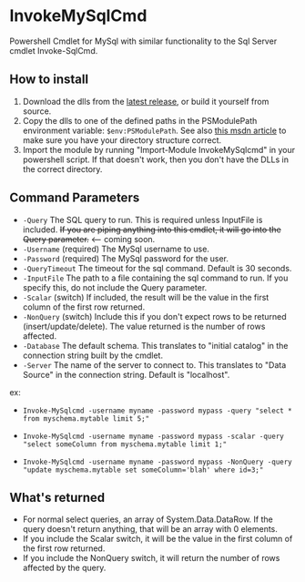InvokeMySqlCmd
==============

Powershell Cmdlet for MySql with similar functionality to the Sql Server cmdlet Invoke-SqlCmd.

## How to install
1. Download the dlls from the [latest release](https://github.com/ctigeek/InvokeMySqlCmd/releases/), or build it yourself from source.
2. Copy the dlls to one of the defined paths in the PSModulePath environment variable: `$env:PSModulePath`.
	See also [this msdn article](http://msdn.microsoft.com/en-us/library/dd878350) to make sure you have your directory structure correct.
3. Import the module by running "Import-Module InvokeMySqlcmd" in your powershell script. If that doesn't work, then you don't have the DLLs in the correct directory.

## Command Parameters

* `-Query`  The SQL query to run. This is required unless InputFile is included. ~~If you are piping anything into this cmdlet, it will go into the Query parameter.~~ <-- coming soon.
* `-Username` (required) The MySql username to use.
* `-Password` (required) The MySql password for the user.
* `-QueryTimeout` The timeout for the sql command. Default is 30 seconds.
* `-InputFile` The path to a file containing the sql command to run. If you specify this, do not include the Query parameter.
* `-Scalar` (switch) If included, the result will be the value in the first column of the first row returned.
* `-NonQuery` (switch) Include this if you don't expect rows to be returned (insert/update/delete). The value returned is the number of rows affected.
* `-Database` The default schema. This translates to "initial catalog" in the connection string built by the cmdlet.
* `-Server` The name of the server to connect to. This translates to "Data Source" in the connection string. Default is "localhost".

ex:
* `Invoke-MySqlcmd -username myname -password mypass -query "select * from myschema.mytable limit 5;"`

* `Invoke-MySqlcmd -username myname -password mypass -scalar -query "select someColumn from myschema.mytable limit 1;"`

* `Invoke-MySqlcmd -username myname -password mypass -NonQuery -query "update myschema.mytable set someColumn='blah' where id=3;"`

	
## What's returned
* For normal select queries, an array of System.Data.DataRow. If the query doesn't return anything, that will be an array with 0 elements.
* If you include the Scalar switch, it will be the value in the first column of the first row returned.
* If you include the NonQuery switch, it will return the number of rows affected by the query.
